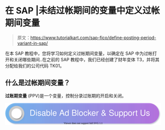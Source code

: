 # 在 SAP |未结过帐期间的变量中定义过帐期间变量

> 原文：<https://www.tutorialkart.com/sap-fico/define-posting-period-variant-in-sap/>

在本 SAP 教程中，您将学习如何定义过帐期间变量，以确定在 SAP 中为过帐打开和关闭哪些期间..在之前的 SAP 教程中，我们已经创建了财年变体 T3，并将其分配给我们的公司代码 TK01。

## **什么是过帐期间变量？**

**过账期变量** (PPV)是一个变量，控制分录过账期的开启和关闭。

[![](img/925da31b32d6bc3827932f6c8afb11bb.png)](https://www.tutorialkart.com/)
